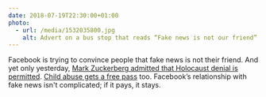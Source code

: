```yaml
---
date: 2018-07-19T22:30:00+01:00
photo:
  - url: /media/1532035800.jpg
    alt: Advert on a bus stop that reads “Fake news is not our friend”.
---
```

Facebook is trying to convince people that fake news is not their friend. And yet only yesterday, [Mark Zuckerberg admitted that Holocaust denial is permitted](https://www.recode.net/2018/7/18/17575156/mark-zuckerberg-interview-facebook-recode-kara-swisher#zpnLbz). [Child abuse gets a free pass](https://www.bbc.co.uk/news/technology-44859407) too. Facebook’s relationship with fake news isn't complicated; if it pays, it stays.
